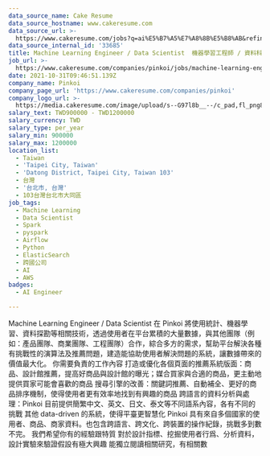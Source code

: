 ```yaml
---
data_source_name: Cake Resume
data_source_hostname: www.cakeresume.com
data_source_url: >-
  https://www.cakeresume.com/jobs?q=ai%E5%B7%A5%E7%A8%8B%E5%B8%AB&refinementList%5Blang_[…]y_type%5D=per_year&range%5Bsalary_range%5D%5Bmin%5D=1000000
data_source_internal_id: '33685'
title: Machine Learning Engineer / Data Scientist  機器學習工程師 / 資料科學家
job_url: >-
  https://www.cakeresume.com/companies/pinkoi/jobs/machine-learning-engineer-e1bbe9
date: 2021-10-31T09:46:51.139Z
company_name: Pinkoi
company_page_url: 'https://www.cakeresume.com/companies/pinkoi'
company_logo_url: >-
  https://media.cakeresume.com/image/upload/s--G97l8b__--/c_pad,fl_png8,h_200,w_200/v1611730048/lgsmicrahgjmtt8rntq2.png
salary_text: TWD900000 - TWD1200000
salary_currency: TWD
salary_type: per_year
salary_min: 900000
salary_max: 1200000
location_list:
  - Taiwan
  - 'Taipei City, Taiwan'
  - 'Datong District, Taipei City, Taiwan 103'
  - 台灣
  - '台北市, 台灣'
  - 103台灣台北市大同區
job_tags:
  - Machine Learning
  - Data Scientist
  - Spark
  - pyspark
  - Airflow
  - Python
  - ElasticSearch
  - 跨國公司
  - AI
  - AWS
badges:
  - AI Engineer

---
```


Machine Learning Engineer / Data Scientist 在 Pinkoi 將使用統計、機器學習、資料探勘等相關技術，透過使用者在平台累積的大量數據，與其他團隊（例如：產品團隊、商業團隊、工程團隊）合作，綜合多方的需求，幫助平台解決各種有挑戰性的演算法及推薦問題，建造能協助使用者解決問題的系統，讓數據帶來的價值最大化。 你需要負責的工作內容 打造或優化各個頁面的推薦系統版面：商品、設計館推薦，提高好商品與設計館的曝光；媒合買家與合適的商品，更主動地提供買家可能會喜歡的商品 搜尋引擎的改善：關鍵詞推薦、自動補全、更好的商品排序機制，使得使用者更有效率地找到有興趣的商品 跨語言的資料分析與處理：Pinkoi 目前提供簡繁中文、英文、日文、泰文等不同語系內容，各有不同的挑戰 其他 data-driven 的系統，使得平臺更智慧化 Pinkoi 具有來自多個國家的使用者、商品、商家資料。也包含跨語言、跨文化、跨裝置的操作紀錄，挑戰多到數不完。 我們希望你有的經驗跟特質 對於設計指標、挖掘使用者行爲、分析資料，設計實驗來驗證假設有極大興趣 能獨立閱讀相關研究，有相關數